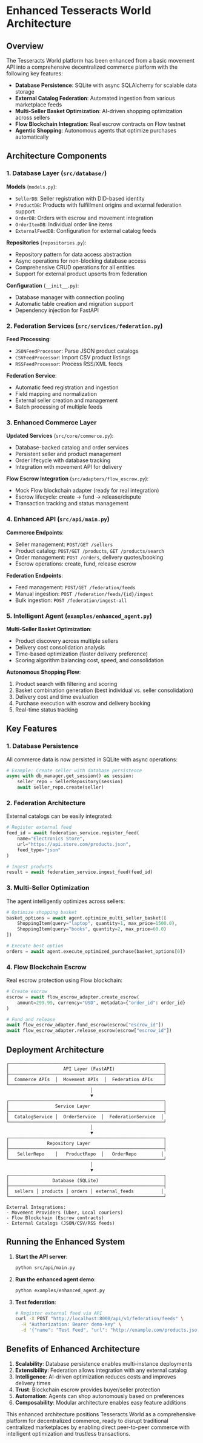 # Enhanced Tesseracts World Architecture

## Overview

The Tesseracts World platform has been enhanced from a basic movement API into a comprehensive decentralized commerce platform with the following key features:

- **Database Persistence**: SQLite with async SQLAlchemy for scalable data storage
- **External Catalog Federation**: Automated ingestion from various marketplace feeds
- **Multi-Seller Basket Optimization**: AI-driven shopping optimization across sellers
- **Flow Blockchain Integration**: Real escrow contracts on Flow testnet
- **Agentic Shopping**: Autonomous agents that optimize purchases automatically

## Architecture Components

### 1. Database Layer (`src/database/`)

**Models** (`models.py`):
- `SellerDB`: Seller registration with DID-based identity
- `ProductDB`: Products with fulfillment origins and external federation support
- `OrderDB`: Orders with escrow and movement integration
- `OrderItemDB`: Individual order line items
- `ExternalFeedDB`: Configuration for external catalog feeds

**Repositories** (`repositories.py`):
- Repository pattern for data access abstraction
- Async operations for non-blocking database access
- Comprehensive CRUD operations for all entities
- Support for external product upserts from federation

**Configuration** (`__init__.py`):
- Database manager with connection pooling
- Automatic table creation and migration support
- Dependency injection for FastAPI

### 2. Federation Services (`src/services/federation.py`)

**Feed Processing**:
- `JSONFeedProcessor`: Parse JSON product catalogs
- `CSVFeedProcessor`: Import CSV product listings
- `RSSFeedProcessor`: Process RSS/XML feeds

**Federation Service**:
- Automatic feed registration and ingestion
- Field mapping and normalization
- External seller creation and management
- Batch processing of multiple feeds

### 3. Enhanced Commerce Layer

**Updated Services** (`src/core/commerce.py`):
- Database-backed catalog and order services
- Persistent seller and product management
- Order lifecycle with database tracking
- Integration with movement API for delivery

**Flow Escrow Integration** (`src/adapters/flow_escrow.py`):
- Mock Flow blockchain adapter (ready for real integration)
- Escrow lifecycle: create → fund → release/dispute
- Transaction tracking and status management

### 4. Enhanced API (`src/api/main.py`)

**Commerce Endpoints**:
- Seller management: `POST/GET /sellers`
- Product catalog: `POST/GET /products`, `GET /products/search`
- Order management: `POST /orders`, delivery quotes/booking
- Escrow operations: create, fund, release escrow

**Federation Endpoints**:
- Feed management: `POST/GET /federation/feeds`
- Manual ingestion: `POST /federation/feeds/{id}/ingest`
- Bulk ingestion: `POST /federation/ingest-all`

### 5. Intelligent Agent (`examples/enhanced_agent.py`)

**Multi-Seller Basket Optimization**:
- Product discovery across multiple sellers
- Delivery cost consolidation analysis  
- Time-based optimization (faster delivery preference)
- Scoring algorithm balancing cost, speed, and consolidation

**Autonomous Shopping Flow**:
1. Product search with filtering and scoring
2. Basket combination generation (best individual vs. seller consolidation)
3. Delivery cost and time evaluation
4. Purchase execution with escrow and delivery booking
5. Real-time status tracking

## Key Features

### 1. Database Persistence

All commerce data is now persisted in SQLite with async operations:

```python
# Example: Create seller with database persistence
async with db_manager.get_session() as session:
    seller_repo = SellerRepository(session)
    await seller_repo.create(seller)
```

### 2. Federation Architecture

External catalogs can be easily integrated:

```python
# Register external feed
feed_id = await federation_service.register_feed(
    name="Electronics Store", 
    url="https://api.store.com/products.json",
    feed_type="json"
)

# Ingest products
result = await federation_service.ingest_feed(feed_id)
```

### 3. Multi-Seller Optimization

The agent intelligently optimizes across sellers:

```python
# Optimize shopping basket
basket_options = await agent.optimize_multi_seller_basket([
    ShoppingItem(query="laptop", quantity=1, max_price=1500.0),
    ShoppingItem(query="books", quantity=2, max_price=60.0)
])

# Execute best option
orders = await agent.execute_optimized_purchase(basket_options[0])
```

### 4. Flow Blockchain Escrow

Real escrow protection using Flow blockchain:

```python
# Create escrow
escrow = await flow_escrow_adapter.create_escrow(
    amount=299.99, currency="USD", metadata={"order_id": order_id}
)

# Fund and release
await flow_escrow_adapter.fund_escrow(escrow["escrow_id"])
await flow_escrow_adapter.release_escrow(escrow["escrow_id"])
```

## Deployment Architecture

```
┌─────────────────────────────────────────────────────────┐
│                    API Layer (FastAPI)                  │
├─────────────────────────────────────────────────────────┤
│  Commerce APIs  │  Movement APIs  │  Federation APIs    │
└─────────────────────────────────────────────────────────┘
                               │
                               ▼
┌─────────────────────────────────────────────────────────┐
│                 Service Layer                           │
├─────────────────────────────────────────────────────────┤
│  CatalogService │  OrderService  │  FederationService  │
└─────────────────────────────────────────────────────────┘
                               │
                               ▼
┌─────────────────────────────────────────────────────────┐
│              Repository Layer                           │
├─────────────────────────────────────────────────────────┤
│   SellerRepo    │   ProductRepo  │   OrderRepo         │
└─────────────────────────────────────────────────────────┘
                               │
                               ▼
┌─────────────────────────────────────────────────────────┐
│                Database (SQLite)                        │
├─────────────────────────────────────────────────────────┤
│  sellers │ products │ orders │ external_feeds          │
└─────────────────────────────────────────────────────────┘

External Integrations:
- Movement Providers (Uber, Local couriers)
- Flow Blockchain (Escrow contracts)  
- External Catalogs (JSON/CSV/RSS feeds)
```

## Running the Enhanced System

1. **Start the API server**:
   ```bash
   python src/api/main.py
   ```

2. **Run the enhanced agent demo**:
   ```bash
   python examples/enhanced_agent.py
   ```

3. **Test federation**:
   ```bash
   # Register external feed via API
   curl -X POST "http://localhost:8000/api/v1/federation/feeds" \
     -H "Authorization: Bearer demo-key" \
     -d '{"name": "Test Feed", "url": "http://example.com/products.json"}'
   ```

## Benefits of Enhanced Architecture

1. **Scalability**: Database persistence enables multi-instance deployments
2. **Extensibility**: Federation allows integration with any external catalog
3. **Intelligence**: AI-driven optimization reduces costs and improves delivery times
4. **Trust**: Blockchain escrow provides buyer/seller protection
5. **Automation**: Agents can shop autonomously based on preferences
6. **Composability**: Modular architecture enables easy feature additions

This enhanced architecture positions Tesseracts World as a comprehensive platform for decentralized commerce, ready to disrupt traditional centralized marketplaces by enabling direct peer-to-peer commerce with intelligent optimization and trustless transactions.
